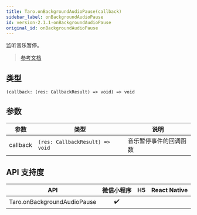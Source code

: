 ```yaml
---
title: Taro.onBackgroundAudioPause(callback)
sidebar_label: onBackgroundAudioPause
id: version-2.1.1-onBackgroundAudioPause
original_id: onBackgroundAudioPause
---
```


监听音乐暂停。

> [参考文档](https://developers.weixin.qq.com/miniprogram/dev/api/media/background-audio/wx.onBackgroundAudioPause.html)

## 类型

```tsx
(callback: (res: CallbackResult) => void) => void
```

## 参数

<table>
  <thead>
    <tr>
      <th>参数</th>
      <th>类型</th>
      <th>说明</th>
    </tr>
  </thead>
  <tbody>
    <tr>
      <td>callback</td>
      <td><code>(res: CallbackResult) =&gt; void</code></td>
      <td>音乐暂停事件的回调函数</td>
    </tr>
  </tbody>
</table>

## API 支持度

| API | 微信小程序 | H5 | React Native |
| :---: | :---: | :---: | :---: |
| Taro.onBackgroundAudioPause | ✔️ |  |  |
